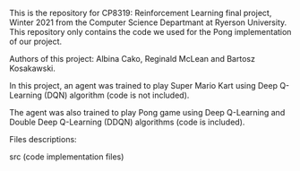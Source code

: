 This is the repository for CP8319: Reinforcement Learning final project, Winter 2021 from the Computer Science Departmant at Ryerson University. This repository only contains the code we used for the Pong implementation of our project.

Authors of this project: Albina Cako, Reginald McLean and Bartosz Kosakawski.

In this project, an agent was trained to play Super Mario Kart using Deep Q-Learning (DQN) algorithm (code is not included).

The agent was also trained to play Pong game using Deep Q-Learning and Double Deep Q-Learning (DDQN) algorithms (code is included).

Files descriptions:

src (code implementation files)


